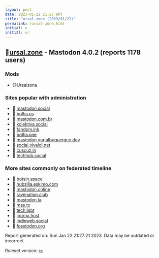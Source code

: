 ```yaml
---
layout: post
date: 2023-01-22 21:27 GMT
title: "ursal.zone (2023/01/22)"
permalink: /ursal-zone.html
initial: u
initi2l: ur
---
```


## 🐘[ursal.zone](https://ursal.zone) - Mastodon 4.0.2 (reports 1178 users)

### Mods
 * @Ursalzona

### Sites popular with administration

* 🐘 [mastodon.social](/mastodon-social.html)
* 🐘 [bolha.us](/bolha-us.html)
* 🐘 [mastodon.com.br](/mastodon-com-br.html)
* 🐘 [kolektiva.social](/kolektiva-social.html)
* 🐘 [fandom.ink](/fandom-ink.html)
* 🐘 [bolha.one](/bolha-one.html)
* 🐘 [mastodon.yurialbuquerque.dev](/mastodon-yurialbuquerque-dev.html)
* 🐘 [social.vivaldi.net](/social-vivaldi-net.html)
* 🐘 [cuscuz.in](/cuscuz-in.html)
* 🐘 [techhub.social](/techhub-social.html)

### More sites commonly on federated timeline

* 🐘 [botsin.space](/botsin-space.html)
* 🐘 [hubzilla.eskimo.com](/hubzilla-eskimo-com.html)
* 🐘 [mastodon.online](/mastodon-online.html)
* 🐘 [ravenation.club](/ravenation-club.html)
* 🐘 [mastodon.la](/mastodon-la.html)
* 🐘 [mas.to](/mas-to.html)
* 🐘 [tech.lgbt](/tech-lgbt.html)
* 🐘 [journa.host](/journa-host.html)
* 🐘 [indieweb.social](/indieweb-social.html)
* 🐘 [fosstodon.org](/fosstodon-org.html)

Report generated on: Sun Jan 22 21:27:21 2023. Data may be outdated or incorrect.

Ruleset version: [✏️](/version-pencil)
